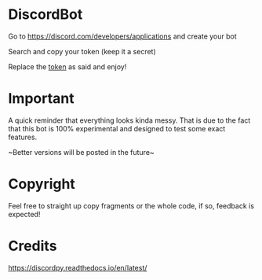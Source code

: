 # DiscordBot
Go to https://discord.com/developers/applications and create your bot

Search and copy your token (keep it a secret)

Replace the [token](bot.py) as said and enjoy!

# Important
A quick reminder that everything looks kinda messy. That is due to the fact that this bot is 100% experimental and designed to test some exact features.

~Better versions will be posted in the future~

# Copyright
Feel free to straight up copy fragments or the whole code, if so, feedback is expected!

# Credits
https://discordpy.readthedocs.io/en/latest/
